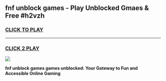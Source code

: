 
## fnf unblock games - Play Unblocked Gmaes & Free #h2vzh
<h3>
<a href="https://premium.freeplayer.one?title=fnf_unblock_games&ref=01M">CLICK TO PLAY</a></h3>
<hr>

<h3>
<a href="https://premium.freeplayer.one?title=fnf_unblock_games&ref=01M">CLICK 2 PLAY</a>
  
</h3>

<a href="https://premium.freeplayer.one?title=fnf_unblock_games&ref=01M"><img src="https://clearcache.store/games.png"></a>


**fnf unblock games games unblocked: Your Gateway to Fun and Accessible Online Gaming**
